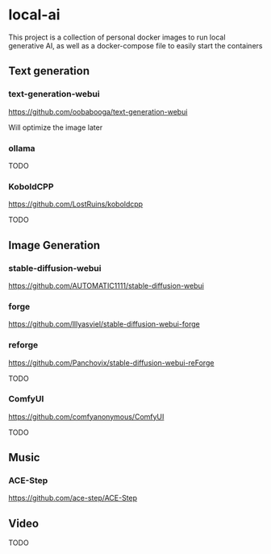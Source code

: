 # local-ai

This project is a collection of personal docker images to run local generative AI, as well as a docker-compose file to easily start the containers

## Text generation

### text-generation-webui

https://github.com/oobabooga/text-generation-webui

Will optimize the image later

### ollama

TODO

### KoboldCPP

https://github.com/LostRuins/koboldcpp

TODO

## Image Generation

### stable-diffusion-webui

https://github.com/AUTOMATIC1111/stable-diffusion-webui

### forge

https://github.com/lllyasviel/stable-diffusion-webui-forge

### reforge

https://github.com/Panchovix/stable-diffusion-webui-reForge

TODO

### ComfyUI

https://github.com/comfyanonymous/ComfyUI

TODO

## Music

### ACE-Step

https://github.com/ace-step/ACE-Step

## Video

TODO
